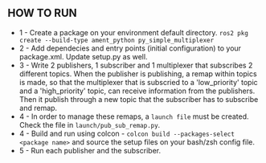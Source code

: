 ## HOW TO RUN

* 1 - Create a package on your environment default directory. `ros2 pkg create --build-type ament_python py_simple_multiplexer`
* 2 - Add dependecies and entry points (initial configuration) to your package.xml. Update setup.py as well.
* 3 - Write 2 publishers, 1 subscriber and 1 multiplexer that subscribes 2 different topics. When the publisher is publishing, a remap within topics is made, so that the multiplexer that is subscried to a 'low\_priority' topic and a 'high\_priority' topic, can receive information from the publishers. Then it publish through a new topic that the subscriber has to subscribe and remap.
* 4 - In order to manage these remaps, a `launch file` must be created. Check the file in `launch/pub_sub_remap.py`.
* 4 - Build and run using colcon - `colcon build --packages-select <package name>` and source the setup files on your bash/zsh config file.
* 5 - Run each publisher and the subscriber.

